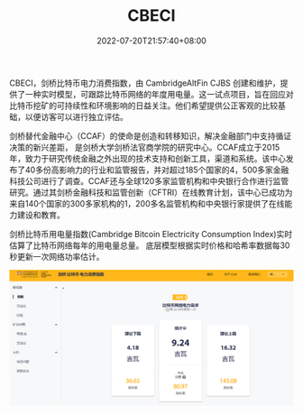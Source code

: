 ﻿---
weight: 
title: "CBECI"
description: "CBECI，剑桥比特币电力消费指数，由 CambridgeAltFin CJBS 创建和维护，提供了一种实时模型，可跟踪比特币网络的年度用电量"
date: 2022-07-20T21:57:40+08:00
lastmod: 2022-07-20T16:45:40+08:00
draft: false
authors: ["MineW"]
featuredImage: "cbeci.jpg"
link: "https://ccaf.io/cbeci/index"
tags: ["数据分析","CBECI"]
categories: ["navigation"]
navigation: ["数据分析"]
lightgallery: true
toc: true
pinned: false
recommend: false
recommend1: false
---
CBECI，剑桥比特币电力消费指数，由 CambridgeAltFin CJBS 创建和维护，提供了一种实时模型，可跟踪比特币网络的年度用电量。这一试点项目，旨在回应对比特币挖矿的可持续性和环境影响的日益关注。他们希望提供公正客观的比较基础，以便访客可以进行独立评估。

剑桥替代金融中心（CCAF）的使命是创造和转移知识，解决金融部门中支持循证决策的新兴差距， 是剑桥大学剑桥法官商学院的研究中心。CCAF成立于2015年，致力于研究传统金融之外出现的技术支持和创新工具，渠道和系统。该中心发布了40多份高影响力的行业和监管报告，并对超过185个国家的4，500多家金融科技公司进行了调查。CCAF还与全球120多家监管机构和中央银行合作进行监管研究。通过其剑桥金融科技和监管创新（CFTRI）在线教育计划，该中心已成功为来自140个国家的300多家机构的1，200多名监管机构和中央银行家提供了在线能力建设和教育。

剑桥比特币用电量指数(Cambridge Bitcoin Electricity Consumption Index)实时估算了比特币网络每年的用电量总量。 底层模型根据实时价格和哈希率数据每30秒更新一次网络功率估计。 

![image-20220720112827715](image-20220720112827715.png)